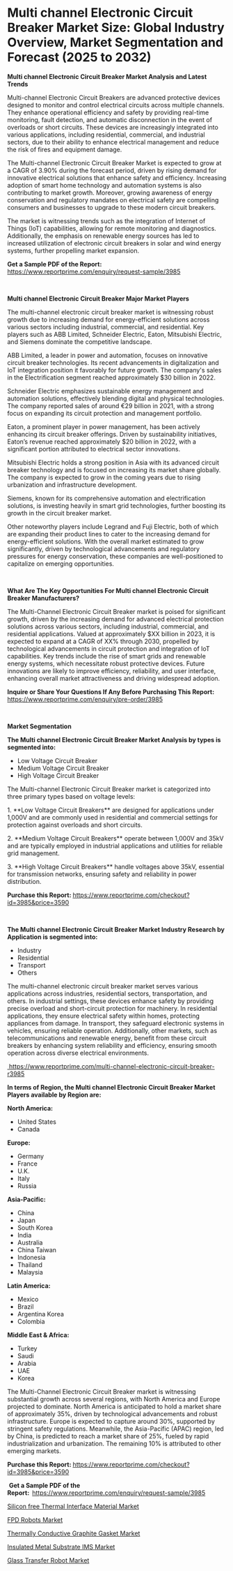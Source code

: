 <p><h1>Multi channel Electronic Circuit Breaker Market Size: Global Industry Overview, Market Segmentation and Forecast (2025 to 2032)</h1></p><p><strong>Multi channel Electronic Circuit Breaker Market Analysis and Latest Trends</strong></p>
<p><p>Multi-channel Electronic Circuit Breakers are advanced protective devices designed to monitor and control electrical circuits across multiple channels. They enhance operational efficiency and safety by providing real-time monitoring, fault detection, and automatic disconnection in the event of overloads or short circuits. These devices are increasingly integrated into various applications, including residential, commercial, and industrial sectors, due to their ability to enhance electrical management and reduce the risk of fires and equipment damage.</p><p>The Multi-channel Electronic Circuit Breaker Market is expected to grow at a CAGR of 3.90% during the forecast period, driven by rising demand for innovative electrical solutions that enhance safety and efficiency. Increasing adoption of smart home technology and automation systems is also contributing to market growth. Moreover, growing awareness of energy conservation and regulatory mandates on electrical safety are compelling consumers and businesses to upgrade to these modern circuit breakers.</p><p>The market is witnessing trends such as the integration of Internet of Things (IoT) capabilities, allowing for remote monitoring and diagnostics. Additionally, the emphasis on renewable energy sources has led to increased utilization of electronic circuit breakers in solar and wind energy systems, further propelling market expansion.</p></p>
<p><strong>Get a Sample PDF of the Report:&nbsp;</strong> <a href="https://www.reportprime.com/enquiry/request-sample/3985?utm_campaign=1123&utm_medium=2&utm_source=Github&utm_content=ia&utm_term=18032025&utm_id=multi-channel-electronic-circuit-breaker">https://www.reportprime.com/enquiry/request-sample/3985</a></p>
<p>&nbsp;</p>
<p><strong>Multi channel Electronic Circuit Breaker Major Market Players</strong></p>
<p><p>The multi-channel electronic circuit breaker market is witnessing robust growth due to increasing demand for energy-efficient solutions across various sectors including industrial, commercial, and residential. Key players such as ABB Limited, Schneider Electric, Eaton, Mitsubishi Electric, and Siemens dominate the competitive landscape.</p><p>ABB Limited, a leader in power and automation, focuses on innovative circuit breaker technologies. Its recent advancements in digitalization and IoT integration position it favorably for future growth. The company's sales in the Electrification segment reached approximately $30 billion in 2022.</p><p>Schneider Electric emphasizes sustainable energy management and automation solutions, effectively blending digital and physical technologies. The company reported sales of around €29 billion in 2021, with a strong focus on expanding its circuit protection and management portfolio.</p><p>Eaton, a prominent player in power management, has been actively enhancing its circuit breaker offerings. Driven by sustainability initiatives, Eaton’s revenue reached approximately $20 billion in 2022, with a significant portion attributed to electrical sector innovations.</p><p>Mitsubishi Electric holds a strong position in Asia with its advanced circuit breaker technology and is focused on increasing its market share globally. The company is expected to grow in the coming years due to rising urbanization and infrastructure development.</p><p>Siemens, known for its comprehensive automation and electrification solutions, is investing heavily in smart grid technologies, further boosting its growth in the circuit breaker market.</p><p>Other noteworthy players include Legrand and Fuji Electric, both of which are expanding their product lines to cater to the increasing demand for energy-efficient solutions. With the overall market estimated to grow significantly, driven by technological advancements and regulatory pressures for energy conservation, these companies are well-positioned to capitalize on emerging opportunities.</p></p>
<p>&nbsp;</p>
<p><strong>What Are The Key Opportunities For Multi channel Electronic Circuit Breaker Manufacturers?</strong></p>
<p><p>The Multi-Channel Electronic Circuit Breaker market is poised for significant growth, driven by the increasing demand for advanced electrical protection solutions across various sectors, including industrial, commercial, and residential applications. Valued at approximately $XX billion in 2023, it is expected to expand at a CAGR of XX% through 2030, propelled by technological advancements in circuit protection and integration of IoT capabilities. Key trends include the rise of smart grids and renewable energy systems, which necessitate robust protective devices. Future innovations are likely to improve efficiency, reliability, and user interface, enhancing overall market attractiveness and driving widespread adoption.</p></p>
<p><strong>Inquire or Share Your Questions If Any Before Purchasing This Report:</strong> <a href="https://www.reportprime.com/enquiry/pre-order/3985?utm_campaign=1123&utm_medium=2&utm_source=Github&utm_content=ia&utm_term=18032025&utm_id=multi-channel-electronic-circuit-breaker">https://www.reportprime.com/enquiry/pre-order/3985</a></p>
<p>&nbsp;</p>
<p><strong>Market Segmentation</strong></p>
<p><strong>The Multi channel Electronic Circuit Breaker Market Analysis by types is segmented into:</strong></p>
<p><ul><li>Low Voltage Circuit Breaker</li><li>Medium Voltage Circuit Breaker</li><li>High Voltage Circuit Breaker</li></ul></p>
<p><p>The Multi-channel Electronic Circuit Breaker market is categorized into three primary types based on voltage levels: </p><p>1. **Low Voltage Circuit Breakers** are designed for applications under 1,000V and are commonly used in residential and commercial settings for protection against overloads and short circuits. </p><p>2. **Medium Voltage Circuit Breakers** operate between 1,000V and 35kV and are typically employed in industrial applications and utilities for reliable grid management. </p><p>3. **High Voltage Circuit Breakers** handle voltages above 35kV, essential for transmission networks, ensuring safety and reliability in power distribution.</p></p>
<p><strong>Purchase this Report:&nbsp;</strong><a href="https://www.reportprime.com/checkout?id=3985&price=3590&utm_campaign=1123&utm_medium=2&utm_source=Github&utm_content=ia&utm_term=18032025&utm_id=multi-channel-electronic-circuit-breaker">https://www.reportprime.com/checkout?id=3985&price=3590</a></p>
<p>&nbsp;</p>
<p><strong>The Multi channel Electronic Circuit Breaker Market Industry Research by Application is segmented into:</strong></p>
<p><ul><li>Industry</li><li>Residential</li><li>Transport</li><li>Others</li></ul></p>
<p><p>The multi-channel electronic circuit breaker market serves various applications across industries, residential sectors, transportation, and others. In industrial settings, these devices enhance safety by providing precise overload and short-circuit protection for machinery. In residential applications, they ensure electrical safety within homes, protecting appliances from damage. In transport, they safeguard electronic systems in vehicles, ensuring reliable operation. Additionally, other markets, such as telecommunications and renewable energy, benefit from these circuit breakers by enhancing system reliability and efficiency, ensuring smooth operation across diverse electrical environments.</p></p>
<p><a href="https://www.reportprime.com/multi-channel-electronic-circuit-breaker-r3985?utm_campaign=1123&utm_medium=2&utm_source=Github&utm_content=ia&utm_term=18032025&utm_id=multi-channel-electronic-circuit-breaker">&nbsp;https://www.reportprime.com/multi-channel-electronic-circuit-breaker-r3985</a></p>
<p><strong>In terms of Region, the Multi channel Electronic Circuit Breaker Market Players available by Region are:</strong></p>
<p>
    <p> <strong> North America: </strong>
        <ul>
            <li>United States</li>
            <li>Canada</li>
        </ul>
        </p> 
    <p> <strong> Europe: </strong>
        <ul>
            <li>Germany</li>
            <li>France</li>
            <li>U.K.</li>
            <li>Italy</li>
            <li>Russia</li>
        </ul>
        </p> 
    <p> <strong> Asia-Pacific: </strong>
        <ul>
            <li>China</li>
            <li>Japan</li>
            <li>South Korea</li>
            <li>India</li>
            <li>Australia</li>
            <li>China Taiwan</li>
            <li>Indonesia</li>
            <li>Thailand</li>
            <li>Malaysia</li>
        </ul>
        </p> 
    <p> <strong> Latin America: </strong>
        <ul>
            <li>Mexico</li>
            <li>Brazil</li>
            <li>Argentina Korea</li>
            <li>Colombia</li>
        </ul>
        </p> 
    <p> <strong> Middle East & Africa: </strong>
        <ul>
            <li>Turkey</li>
            <li>Saudi</li>
            <li>Arabia</li>
            <li>UAE</li>
            <li>Korea</li>
        </ul>
    </p>
    </p>
<p><p>The Multi-Channel Electronic Circuit Breaker market is witnessing substantial growth across several regions, with North America and Europe projected to dominate. North America is anticipated to hold a market share of approximately 35%, driven by technological advancements and robust infrastructure. Europe is expected to capture around 30%, supported by stringent safety regulations. Meanwhile, the Asia-Pacific (APAC) region, led by China, is predicted to reach a market share of 25%, fueled by rapid industrialization and urbanization. The remaining 10% is attributed to other emerging markets.</p></p>
<p><strong>Purchase this Report: </strong><a href="https://www.reportprime.com/checkout?id=3985&price=3590&utm_campaign=1123&utm_medium=2&utm_source=Github&utm_content=ia&utm_term=18032025&utm_id=multi-channel-electronic-circuit-breaker">https://www.reportprime.com/checkout?id=3985&price=3590</a></p>
<p>&nbsp;<strong>Get a Sample PDF of the Report:&nbsp;&nbsp;</strong><a href="https://www.reportprime.com/enquiry/request-sample/3985?utm_campaign=1123&utm_medium=2&utm_source=Github&utm_content=ia&utm_term=18032025&utm_id=multi-channel-electronic-circuit-breaker">https://www.reportprime.com/enquiry/request-sample/3985</a></p>
<p><strong></strong></p>
<p><p><a href="https://github.com/kalsirollija/Market-Research-Report-List-1/blob/main/silicon-free-thermal-interface-material-market.md?utm_campaign=1123&utm_medium=2&utm_source=Github&utm_content=ia&utm_term=18032025&utm_id=multi-channel-electronic-circuit-breaker">Silicon free Thermal Interface Material Market</a></p><p><a href="https://github.com/vsiljgestel/Market-Research-Report-List-1/blob/main/fpd-robots-market.md?utm_campaign=1123&utm_medium=2&utm_source=Github&utm_content=ia&utm_term=18032025&utm_id=multi-channel-electronic-circuit-breaker">FPD Robots Market</a></p><p><a href="https://github.com/belhejmawoue/Market-Research-Report-List-1/blob/main/thermally-conductive-graphite-gasket-market.md?utm_campaign=1123&utm_medium=2&utm_source=Github&utm_content=ia&utm_term=18032025&utm_id=multi-channel-electronic-circuit-breaker">Thermally Conductive Graphite Gasket Market</a></p><p><a href="https://github.com/shamyzinniwl/Market-Research-Report-List-1/blob/main/insulated-metal-substrate-ims-market.md?utm_campaign=1123&utm_medium=2&utm_source=Github&utm_content=ia&utm_term=18032025&utm_id=multi-channel-electronic-circuit-breaker">Insulated Metal Substrate IMS Market</a></p><p><a href="https://github.com/boudykodumi/Market-Research-Report-List-1/blob/main/glass-transfer-robot-market.md?utm_campaign=1123&utm_medium=2&utm_source=Github&utm_content=ia&utm_term=18032025&utm_id=multi-channel-electronic-circuit-breaker">Glass Transfer Robot Market</a></p></p>